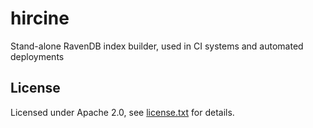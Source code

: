 hircine
=======

Stand-alone RavenDB index builder, used in CI systems and automated deployments

## License ##
Licensed under Apache 2.0, see [license.txt](license.txt) for details.